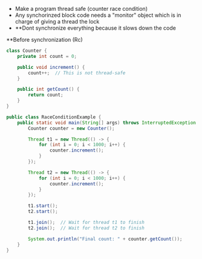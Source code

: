 - Make a program thread safe (counter race condition)
- Any synchorinzed block code needs a "monitor" object which is in charge of giving a thread the lock
- **Dont synchronize everything because it slows down the code

**Before synchronization (Rc)
```Java
class Counter {
    private int count = 0;

    public void increment() {
        count++;  // This is not thread-safe
    }

    public int getCount() {
        return count;
    }
}

public class RaceConditionExample {
    public static void main(String[] args) throws InterruptedException {
        Counter counter = new Counter();

        Thread t1 = new Thread(() -> {
            for (int i = 0; i < 1000; i++) {
                counter.increment();
            }
        });

        Thread t2 = new Thread(() -> {
            for (int i = 0; i < 1000; i++) {
                counter.increment();
            }
        });

        t1.start();
        t2.start();

        t1.join();  // Wait for thread t1 to finish
        t2.join();  // Wait for thread t2 to finish

        System.out.println("Final count: " + counter.getCount());
    }
}

```